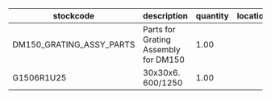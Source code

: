 |stockcode|description|quantity|location|
|---------|-----------|--------|--------|
|DM150_GRATING_ASSY_PARTS|Parts for Grating Assembly for DM150|1.00||
|G1506R1U25|30x30x6. 600/1250|1.00||
